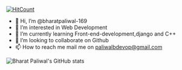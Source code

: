 [![HitCount](http://hits.dwyl.com/bharatpaliwal-169/bharatpaliwal-169.svg)](http://hits.dwyl.com/bharatpaliwal-169/bharatpaliwal-169)


- 👋 Hi, I’m @bharatpaliwal-169
- 👀 I’m interested in Web Development
- 🌱 I’m currently learning Front-end-development,django and C++
- 💞️ I’m looking to collaborate on Github
- 📫 How to reach me mail me on paliwalbdevop@gmail.com

<!---
bharatpaliwal-169/bharatpaliwal-169 is a ✨ special ✨ repository because its `README.md` (this file) appears on your GitHub profile.
You can click the Preview link to take a look at your changes.
--->
<!--[![Bharat Paliwal's GitHub stats](https://github-readme-stats.vercel.app/api?username=bharatpaliwal-169)](https://github.com/bharatpaliwal-169/github-readme-stats)-->
![Bharat Paliwal's GitHub stats](https://github-readme-stats.vercel.app/api?username=bharatpaliwal-169&show_icons=true&theme=dark)

